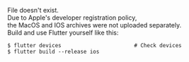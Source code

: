 File doesn't exist. \
Due to Apple's developer registration policy, \
the MacOS and IOS archives were not uploaded separately. \
Build and use Flutter yourself like this:
```
$ flutter devices                       # Check devices
$ flutter build --release ios
```
